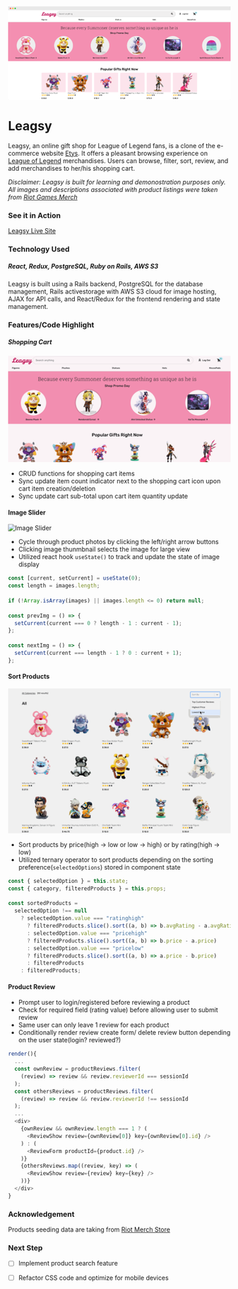 [![Banner](/app/assets/README/banner.png)](http://leagsy.herokuapp.com/#/)
# Leagsy
Leagsy, an online gift shop for League of Legend fans, is a clone of the e-commerce website [Etys](https://www.etsy.com). It offers a pleasant browsing experience on [League of Legend](https://merch.riotgames.com/en-us/) merchandises. Users can browse, filter, sort, review, and add merchandises to her/his shopping cart.

*Disclaimer: Leagsy is built for learning and demonostration purposes only. All images and descriptions associated with product listings were taken from [Riot Games Merch](https://merch.riotgames.com/en-us/)*

### See it in Action
[Leagsy Live Site](http://leagsy.herokuapp.com)

### Technology Used
##### React, Redux, PostgreSQL, Ruby on Rails, AWS S3
Leagsy is built using a Rails backend, PostgreSQL for the database management, Rails activestorage with AWS S3 cloud for image hosting, AJAX for API calls, and React/Redux for the frontend rendering and state management.

### Features/Code Highlight

##### Shopping Cart
![Cart Crud](/app/assets/README/cart_demo.gif)

- CRUD functions for shopping cart items
- Sync update item count indicator next to the shopping cart icon upon cart item creation/deletion
- Sync update cart sub-total upon cart item quantity update

#### Image Slider
![Image Slider](/app/assets/README/slider_demo.gif)
- Cycle through product photos by clicking the left/right arrow buttons
- Clicking image thunmbnail selects the image for large view
- Utilized react hook `useState()` to track and update the state of image display

```js
const [current, setCurrent] = useState(0);
const length = images.length;

if (!Array.isArray(images) || images.length <= 0) return null;

const prevImg = () => {
  setCurrent(current === 0 ? length - 1 : current - 1);
};

const nextImg = () => {
  setCurrent(current === length - 1 ? 0 : current + 1);
};
```

#### Sort Products
![Product Sort](/app/assets/README/sort_demo.gif)
- Sort products by price(high -> low or low -> high) or by rating(high -> low)
- Utilized ternary operator to sort products depending on the sorting preference(`selectedOptions`) stored in component state

```js
const { selectedOption } = this.state;
const { category, filteredProducts } = this.props;

const sortedProducts =
  selectedOption !== null
    ? selectedOption.value === "ratinghigh"
      ? filteredProducts.slice().sort((a, b) => b.avgRating - a.avgRating)
      : selectedOption.value === "pricehigh"
      ? filteredProducts.slice().sort((a, b) => b.price - a.price)
      : selectedOption.value === "pricelow"
      ? filteredProducts.slice().sort((a, b) => a.price - b.price)
      : filteredProducts
    : filteredProducts;
```

#### Product Review
- Prompt user to login/registered before reviewing a product
- Check for required field (rating value) before allowing user to submit review
- Same user can only leave 1 review for each product
- Conditionally render review create form/ delete review button depending on the user state(login? reviewed?)

```js
render(){
  ...
  const ownReview = productReviews.filter(
    (review) => review && review.reviewerId === sessionId
  );
  const othersReviews = productReviews.filter(
    (review) => review && review.reviewerId !== sessionId
  );
  ...
  <div>
    {ownReview && ownReview.length === 1 ? (
      <ReviewShow review={ownReview[0]} key={ownReview[0].id} />
    ) : (
      <ReviewForm productId={product.id} />
    )}
    {othersReviews.map((review, key) => (
      <ReviewShow review={review} key={key} />
    ))}
  </div>
}
```

### Acknowledgement
Products seeding data are taking from [Riot Merch Store](https://merch.riotgames.com/en-us/)

### Next Step
- [ ] Implement product search feature
- [ ] Refactor CSS code and optimize for mobile devices




